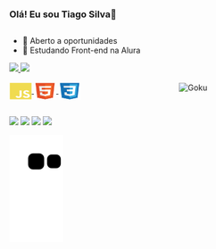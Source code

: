 ### Olá! Eu sou Tiago Silva👋
##

- 🔭 Aberto a oportunidades
- 🌱 Estudando Front-end na Alura
<div>
  <a href="https://github.com/TiagoSilvaDev">
  <img height="150em" src="https://github-readme-stats.vercel.app/api?username=TiagoSilvaDev&show_icons=true&theme=dracula&include_all_commits=true&count_private=true"/>
  <img height="150em" src="https://github-readme-stats.vercel.app/api/top-langs/?username=TiagoSilvaDev&layout=compact&langs_count=7&theme=dracula"/>
</div>
  <div style="display: inline_block"><br>
  <img align="center" alt="Tiago-Js" height="30" width="40" src="https://raw.githubusercontent.com/devicons/devicon/master/icons/javascript/javascript-plain.svg">
  <img align="center" alt="Tiago-HTML" height="30" width="40" src="https://raw.githubusercontent.com/devicons/devicon/master/icons/html5/html5-original.svg">
  <img align="center" alt="Tiago-CSS" height="30" width="40" src="https://raw.githubusercontent.com/devicons/devicon/master/icons/css3/css3-original.svg">
  <img align="right" alt="Goku"  width="200em" src="https://i.pinimg.com/originals/3c/12/d2/3c12d21db15adc211b61750e6ac1f404.gif">
</div>
  
##
  
<div>
<a href="https://www.youtube.com/c/TiagoSilvaDesigner300/videos" target="_blank"><img src="https://img.shields.io/badge/YouTube-FF0000?style=for-the-badge&logo=youtube&logoColor=white" target="_blank"></a>
<a href="https://www.instagram.com/tiaguh300" target="_blank"><img src="https://img.shields.io/badge/-Instagram-%23E4405F?style=for-the-badge&logo=instagram&logoColor=white" target="_blank"></a>
<a href = "mailto:ivtiago69@gmail.com"><img src="https://img.shields.io/badge/-Gmail-%23333?style=for-the-badge&logo=gmail&logoColor=white" target="_blank"></a>
<a href="https://www.linkedin.com/in/tiago-silva-in" target="_blank"><img src="https://img.shields.io/badge/-LinkedIn-%230077B5?style=for-the-badge&logo=linkedin&logoColor=white" target="_blank"></a> 
  
![Snake animation](https://github.com/rafaballerini/rafaballerini/blob/output/github-contribution-grid-snake.svg)
  
</div>
